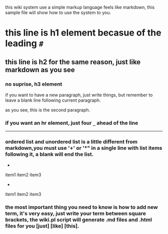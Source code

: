 this wiki system use a simple markup language feels like markdown, this sample file will show how to use the system to you.

# this line is h1 element becasue of the leading `#`
## this line is h2 for the same reason, just like markdown as you see
### no suprise, h3 element

if you want to have a new paragraph, just write things, but remember to leave a blank line following current paragraph.

as you see, this is the second paragraph.

### if you want an hr element, just four `_` ahead of the line
____

### ordered list and unordered list is a little different from markdown,you must use '+' or '*" in a single line with list items following it, a blank will end the list.

+
item1
item2
item3

*
item1
item2
item3

### the most important thing you need to know is how to add new term, it's very easy, just write your term between square brackets, the wiki.pl script will generate .md files and .html files for you [just] [like] [this]. 

